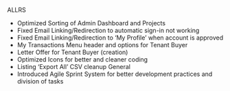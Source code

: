 ALLRS
- Optimized Sorting of Admin Dashboard and Projects
- Fixed Email Linking/Redirection to automatic sign-in not working
- Fixed Email Linking/Redirection to ‘My Profile’ when account is approved
- My Transactions Menu header and options for Tenant Buyer
- Letter Offer for Tenant Buyer (creation)
- Optimized Icons for better and cleaner coding
- Listing ‘Export All’ CSV cleanup
General
- Introduced Agile Sprint System for better development practices and division of tasks